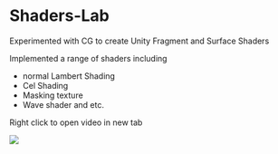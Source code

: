 # Shaders-Lab
Experimented with CG to create Unity Fragment and Surface Shaders

Implemented a range of shaders including 
- normal Lambert Shading
- Cel Shading
- Masking texture
- Wave shader and etc.

Right click to open video in new tab

[![](http://img.youtube.com/vi/JKBFH86uFeM/0.jpg)](http://www.youtube.com/watch?v=JKBFH86uFeM "")


